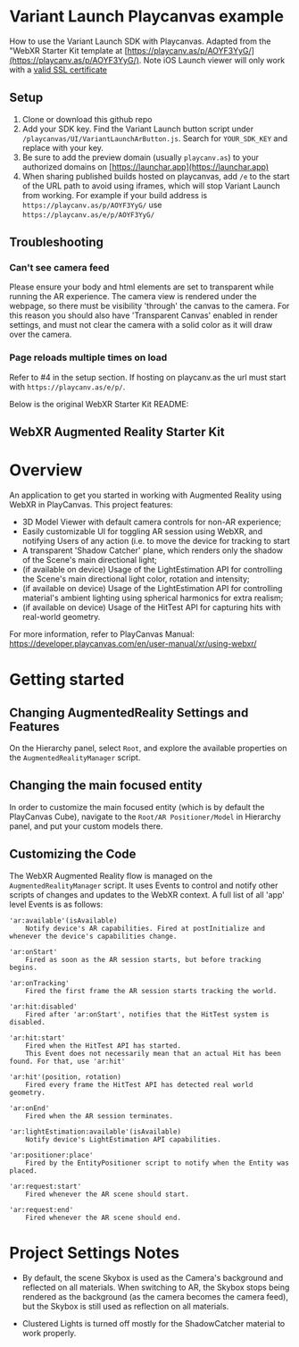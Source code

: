 # Variant Launch Playcanvas example

How to use the Variant Launch SDK with Playcanvas. Adapted from the "WebXR Starter Kit template at [https://playcanv.as/p/AOYF3YyG/](https://playcanv.as/p/AOYF3YyG/). Note iOS Launch viewer will only work with a [valid SSL certificate](https://launch.variant3d.com/docs/development-guide)

## Setup

1.  Clone or download this github repo
2.  Add your SDK key. Find the Variant Launch button script under `/playcanvas/UI/VariantLaunchArButton.js`. Search for `YOUR_SDK_KEY` and replace with your key.
3.  Be sure to add the preview domain (usually `playcanv.as`) to your authorized domains on [https://launchar.app](https://launchar.app)
4.  When sharing published builds hosted on playcanvas, add `/e` to the start of the URL path to avoid using iframes, which will stop Variant Launch from working. For example if your build address is `https://playcanv.as/p/AOYF3YyG/` use `https://playcanv.as/e/p/AOYF3YyG/`

## Troubleshooting

### Can't see camera feed

Please ensure your body and html elements are set to transparent while running the AR experience. The camera view is rendered under the webpage, so there must be visibility 'through' the canvas to the camera. For this reason you should also have 'Transparent Canvas' enabled in render settings, and must not clear the camera with a solid color as it will draw over the camera.

### Page reloads multiple times on load

Refer to #4 in the setup section. If hosting on playcanv.as the url must start with `https://playcanv.as/e/p/`.

Below is the original WebXR Starter Kit README:

## WebXR Augmented Reality Starter Kit

# Overview

An application to get you started in working with Augmented Reality using WebXR in PlayCanvas. This project features:

- 3D Model Viewer with default camera controls for non-AR experience;
- Easily customizable UI for toggling AR session using WebXR, and notifying Users of any action (i.e. to move the device for tracking to start
- A transparent 'Shadow Catcher' plane, which renders only the shadow of the Scene's main directional light;
- (if available on device) Usage of the LightEstimation API for controlling the Scene's main directional light color, rotation and intensity;
- (if available on device) Usage of the LightEstimation API for controlling material's ambient lighting using spherical harmonics for extra realism;
- (if available on device) Usage of the HitTest API for capturing hits with real-world geometry.

For more information, refer to PlayCanvas Manual:
https://developer.playcanvas.com/en/user-manual/xr/using-webxr/

# Getting started

## Changing AugmentedReality Settings and Features

On the Hierarchy panel, select `Root`, and explore the available properties on the `AugmentedRealityManager` script.

## Changing the main focused entity

In order to customize the main focused entity (which is by default the PlayCanvas Cube), navigate to the `Root/AR Positioner/Model` in Hierarchy panel, and put your custom models there.

## Customizing the Code

The WebXR Augmented Reality flow is managed on the `AugmentedRealityManager` script. It uses Events to control and notify other scripts of changes and updates to the WebXR context. A full list of all 'app' level Events is as follows:

    'ar:available'(isAvailable)
        Notify device's AR capabilities. Fired at postInitialize and whenever the device's capabilities change.

    'ar:onStart'
        Fired as soon as the AR session starts, but before tracking begins.

    'ar:onTracking'
        Fired the first frame the AR session starts tracking the world.

    'ar:hit:disabled'
        Fired after 'ar:onStart', notifies that the HitTest system is disabled.

    'ar:hit:start'
        Fired when the HitTest API has started.
        This Event does not necessarily mean that an actual Hit has been found. For that, use 'ar:hit'

    'ar:hit'(position, rotation)
        Fired every frame the HitTest API has detected real world geometry.

    'ar:onEnd'
        Fired when the AR session terminates.

    'ar:lightEstimation:available'(isAvailable)
        Notify device's LightEstimation API capabilities.

    'ar:positioner:place'
        Fired by the EntityPositioner script to notify when the Entity was placed.

    'ar:request:start'
        Fired whenever the AR scene should start.

    'ar:request:end'
        Fired whenever the AR scene should end.

# Project Settings Notes

- By default, the scene Skybox is used as the Camera's background and reflected on all materials. When switching to AR, the Skybox stops being rendered as the background (as the camera becomes the camera feed), but the Skybox is still used as reflection on all materials.

- Clustered Lights is turned off mostly for the ShadowCatcher material to work properly.
